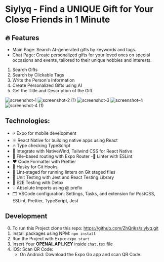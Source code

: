# Siylyq - Find a UNIQUE Gift for Your Close Friends in 1 Minute


## 🔥 Features
  - Main Page: Search AI-generated gifts by keywords and tags.
  - Chat Page: Create personalized gifts for your loved ones on special occasions and events, tailored to their unique hobbies and interests. 
  
  1. Search Gifts
  2. Search by Clickable Tags
  3. Write the Person's Information
  4. Create Personalized Gifts using AI 
  5. Get the Title and Description of the Gift

![screenshot-1](https://github.com/ZhQriks/siylyq/assets/113823028/fe6fb84d-4073-4985-a7de-f17154a7ed2a)
![screenshot-2 (1)](https://github.com/ZhQriks/siylyq/assets/113823028/0119e58c-3089-4b9e-8af6-476cf209112d)
![screenshot-3](https://github.com/ZhQriks/siylyq/assets/113823028/fc89ff23-bec3-462b-ab14-a5f3ca919178)
![screenshot-4](https://github.com/ZhQriks/siylyq/assets/113823028/e0affb85-ba69-4cb1-bbb3-5c8db7dde3f7)
![screenshot-4 (1)](https://github.com/ZhQriks/siylyq/assets/113823028/f8d25ac3-32d5-49e7-8d7c-12e962943a80)

## Technologies:
- ⚡️ Expo for mobile development
- ⚛️ React Native for building native apps using React
- 🔥 Type checking TypeScript
- 💎 Integrate with NativeWind, Tailwind CSS for React Native
- 📁 File-based routing with Expo Router
-📏 Linter with ESLint
- ❤️ Code Formatter with Prettier
- 🦊 Husky for Git Hooks
- 🛑 Lint-staged for running linters on Git staged files
- 🦺 Unit Testing with Jest and React Testing Library
- 🧪 E2E Testing with Detox
- 💡 Absolute Imports using @ prefix
- 🗂 VSCode configuration: Settings, Tasks, and extension for PostCSS, ESLint, Prettier, TypeScript, Jest

## Development
  0. To run this Project clone this repo: https://github.com/ZhQriks/siylyq.git
  1. Install packages using NPM: ```npm install```
  2. Run the Project with Expo: ```expo start```
  3. Insert Your **OPENAI_API_KEY** inside ```chat.tsx``` file
  4. IOS: Scan QR Code:
      - On Android: Download the Expo Go app and scan QR Code.
